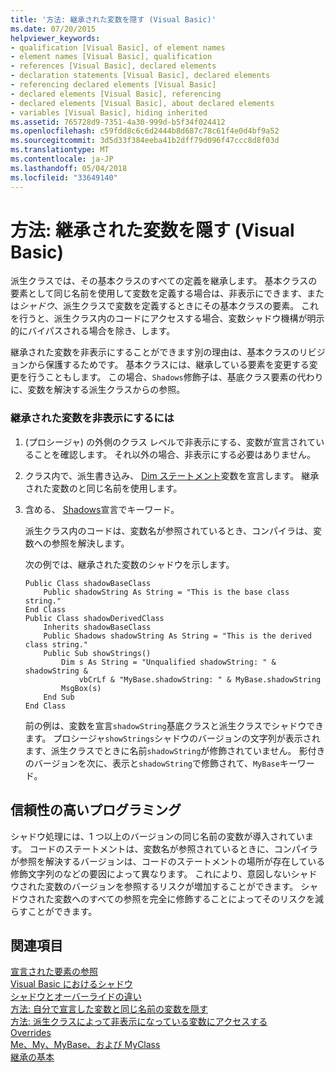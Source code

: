 ```yaml
---
title: '方法: 継承された変数を隠す (Visual Basic)'
ms.date: 07/20/2015
helpviewer_keywords:
- qualification [Visual Basic], of element names
- element names [Visual Basic], qualification
- references [Visual Basic], declared elements
- declaration statements [Visual Basic], declared elements
- referencing declared elements [Visual Basic]
- declared elements [Visual Basic], referencing
- declared elements [Visual Basic], about declared elements
- variables [Visual Basic], hiding inherited
ms.assetid: 765728d9-7351-4a30-999d-b5f34f024412
ms.openlocfilehash: c59fdd8c6c6d2444b8d687c78c61f4e0d4bf9a52
ms.sourcegitcommit: 3d5d33f384eeba41b2dff79d096f47ccc8d8f03d
ms.translationtype: MT
ms.contentlocale: ja-JP
ms.lasthandoff: 05/04/2018
ms.locfileid: "33649140"
---
```

# <a name="how-to-hide-an-inherited-variable-visual-basic"></a>方法: 継承された変数を隠す (Visual Basic)
派生クラスでは、その基本クラスのすべての定義を継承します。 基本クラスの要素として同じ名前を使用して変数を定義する場合は、非表示にできます、または*シャドウ*、派生クラスで変数を定義するときにその基本クラスの要素。 これを行うと、派生クラス内のコードにアクセスする場合、変数シャドウ機構が明示的にバイパスされる場合を除き、します。  
  
 継承された変数を非表示にすることができます別の理由は、基本クラスのリビジョンから保護するためです。 基本クラスには、継承している要素を変更する変更を行うこともします。 この場合、`Shadows`修飾子は、基底クラス要素の代わりに、変数を解決する派生クラスからの参照。  
  
### <a name="to-hide-an-inherited-variable"></a>継承された変数を非表示にするには  
  
1.  (プロシージャ) の外側のクラス レベルで非表示にする、変数が宣言されていることを確認します。 それ以外の場合、非表示にする必要はありません。  
  
2.  クラス内で、派生書き込み、 [Dim ステートメント](../../../../visual-basic/language-reference/statements/dim-statement.md)変数を宣言します。 継承された変数のと同じ名前を使用します。  
  
3.  含める、 [Shadows](../../../../visual-basic/language-reference/modifiers/shadows.md)宣言でキーワード。  
  
     派生クラス内のコードは、変数名が参照されているとき、コンパイラは、変数への参照を解決します。  
  
     次の例では、継承された変数のシャドウを示します。  
  
    ```  
    Public Class shadowBaseClass  
        Public shadowString As String = "This is the base class string."  
    End Class  
    Public Class shadowDerivedClass  
        Inherits shadowBaseClass  
        Public Shadows shadowString As String = "This is the derived class string."  
        Public Sub showStrings()  
            Dim s As String = "Unqualified shadowString: " & shadowString &  
                vbCrLf & "MyBase.shadowString: " & MyBase.shadowString  
            MsgBox(s)  
        End Sub  
    End Class  
    ```  
  
     前の例は、変数を宣言`shadowString`基底クラスと派生クラスでシャドウできます。 プロシージャ`showStrings`シャドウのバージョンの文字列が表示されます、派生クラスでときに名前`shadowString`が修飾されていません。 影付きのバージョンを次に、表示と`shadowString`で修飾されて、`MyBase`キーワード。  
  
## <a name="robust-programming"></a>信頼性の高いプログラミング  
 シャドウ処理には、1 つ以上のバージョンの同じ名前の変数が導入されています。 コードのステートメントは、変数名が参照されているときに、コンパイラが参照を解決するバージョンは、コードのステートメントの場所が存在している修飾文字列のなどの要因によって異なります。 これにより、意図しないシャドウされた変数のバージョンを参照するリスクが増加することができます。 シャドウされた変数へのすべての参照を完全に修飾することによってそのリスクを減らすことができます。  
  
## <a name="see-also"></a>関連項目  
 [宣言された要素の参照](../../../../visual-basic/programming-guide/language-features/declared-elements/references-to-declared-elements.md)  
 [Visual Basic におけるシャドウ](../../../../visual-basic/programming-guide/language-features/declared-elements/shadowing.md)  
 [シャドウとオーバーライドの違い](../../../../visual-basic/programming-guide/language-features/declared-elements/differences-between-shadowing-and-overriding.md)  
 [方法: 自分で宣言した変数と同じ名前の変数を隠す](../../../../visual-basic/programming-guide/language-features/declared-elements/how-to-hide-a-variable-with-the-same-name-as-your-variable.md)  
 [方法: 派生クラスによって非表示になっている変数にアクセスする](../../../../visual-basic/programming-guide/language-features/declared-elements/how-to-access-a-variable-hidden-by-a-derived-class.md)  
 [Overrides](../../../../visual-basic/language-reference/modifiers/overrides.md)  
 [Me、My、MyBase、および MyClass](../../../../visual-basic/programming-guide/program-structure/me-my-mybase-and-myclass.md)  
 [継承の基本](../../../../visual-basic/programming-guide/language-features/objects-and-classes/inheritance-basics.md)
